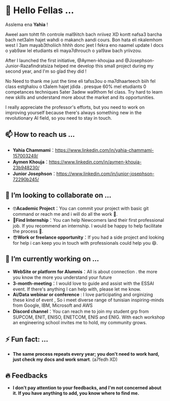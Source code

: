 # 👋 Hello Fellas ...     

Asslema ena **Yahia** ! 

Aweel aam tohtt fih controle mal9iitch bach nriivez XD kontt nafsa3 barcha bach net3alm hajet wahdi o makanch aandi cours. Bon hata eli nkalemhom west l 3am mayab3tholiich hhhh donc jeet l fekra eno naamel update l docs o yab9aw lel etudiants eli maya7dhrouch o yal9aw bach yriivzou.

After I launched the first initiative, @Aymen-khoujaa and @Josephson-Junior-Razafindratsiza helped me develop this small project during my second year, and I'm so glad they did !

No Need to thank me just the time eli tafss3ou o ma7dhaarteech biih fel class estghalou o t3alem hajet jdida . presque 60% mel etudiants 0 competances techniques 5ater 3adew wa9thom fel class. Try hard to learn new skills and understand more about the market and its opportunities.

I really appreciate the professor's efforts, but you need to work on improving yourself because there's always something new in the revolutionary AI field, so you need to stay in touch.


## 📫 How to reach us ...

- **Yahia Chammami**：<https://www.linkedin.com/in/yahia-chammami-157003249/>
- **Aymen Khouja**：<https://www.linkedin.com/in/aymen-khouja-23b948230/>
- **Junior Josephson**：<https://www.linkedin.com/in/junior-josephson-72290b245/>


## 🔭 I’m looking to collaborate on ...

- 🤓**Academic Project**：You can commit your project with basic git command or reach me and i will do all the work 💬.
- 🎯**Find Internship**：You can help Newcomers land their first professional job. If you recommend an internship. I would be happy to help facilitate the process 🌱.
- 😎**Work or freelance opportunity**：If you had a side project and looking for help i can keep you in touch with professionals could help you 😄.


## 🔭 I’m currently working on ...


- **WebSite or platform for Alumnis**：All is about connection . the more you know the more you understand your future
- **3-month-meeting**：I would love to guide and assist with the ESSAI event. If there's anything I can help with, please let me know.
- **Ai/Data webinar or conference** : I love participating and orginizing these kind of event , So i meet diverse range of tunisian inspiring-minds from Google, IBM, Microsoft and AWS 
- **Discord channel**：You can reach me to join my student grp from SUPCOM, ENIT, ENISO, ENETCOM, ENIS and ENIG. With each workshop an engineering school invites me to hold, my community grows.


## ⚡ Fun fact: ...

- **The same process repeats every year; you don't need to work hard, just check my docs and work smart**. (a7fedh XD)



## 🔥 Feedbacks

- **I don't pay attention to your feedbacks, and I'm not concerned about it. If you have anything to add, you know where to find me.**
